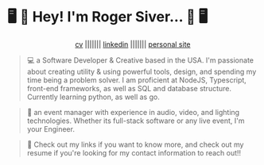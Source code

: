 # 🖥️ 👋 **Hey! I'm Roger Siver...** 👋 🖥️

<center>

  [cv](https://rogersiver.digital/assets/Roger_Siver_CV.pdf)
||||||| [linkedin](https://www.linkedin.com/in/roger-siver-652927138/) ||||||| [personal site](http://rogersiver.digital/)

</center>

> 💻 a Software Developer & Creative based in the USA. I'm passionate about creating utility & using powerful tools, design, and spending my time being a problem solver. I am proficient at NodeJS, Typescript, front-end frameworks, as well as SQL and database structure. Currently learning python, as well as go.

> 🎸 an event manager with experience in audio, video, and lighting technologies. Whether its full-stack software or any live event, I'm your Engineer.

> 🔗 Check out my links if you want to know more, and check out my resume if you're looking for my contact information to reach out!!
